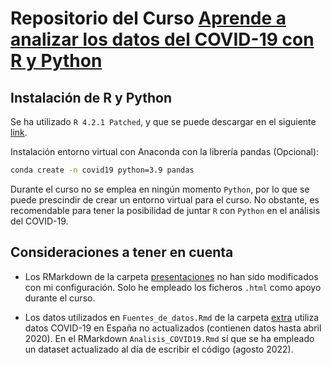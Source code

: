 # Repositorio del Curso [Aprende a analizar los datos del COVID-19 con R y Python](https://cursos.frogamesformacion.com/courses/covid-19/)

## Instalación de R y Python

Se ha utilizado `R 4.2.1 Patched`, y que se puede descargar en el siguiente [link](https://cran.r-project.org/bin/windows/base/R-4.2.1patched-win.exe).

Instalación entorno virtual con Anaconda con la librería pandas (Opcional):

```bash
conda create -n covid19 python=3.9 pandas
```

Durante el curso no se emplea en ningún momento `Python`, por lo que se puede prescindir de crear un entorno virtual para el curso. No obstante, es recomendable para tener la posibilidad de juntar `R` con `Python` en el análisis del COVID-19.

## Consideraciones a tener en cuenta

* Los RMarkdown de la carpeta [presentaciones](https://github.com/jmudy/covid19/tree/curso/presentaciones) no han sido modificados con mi configuración. Solo he empleado los ficheros `.html` como apoyo durante el curso.

* Los datos utilizados en `Fuentes_de_datos.Rmd` de la carpeta [extra](https://github.com/jmudy/covid19/tree/curso/extra) utiliza datos COVID-19 en España no actualizados (contienen datos hasta abril 2020). En el RMarkdown `Analisis_COVID19.Rmd` sí que se ha empleado un dataset actualizado al día de escribir el código (agosto 2022).
